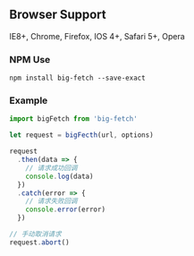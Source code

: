 ## Browser Support

IE8+, Chrome, Firefox, IOS 4+, Safari 5+, Opera

### NPM Use

```
npm install big-fetch --save-exact
```

### Example

```js
import bigFetch from 'big-fetch'

let request = bigFecth(url, options)

request
  .then(data => {
    // 请求成功回调
    console.log(data)
  })
  .catch(error => {
    // 请求失败回调
    console.error(error)
  })

// 手动取消请求
request.abort()
```
